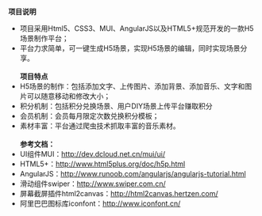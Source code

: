 **项目说明** <br/>
- 项目采用Html5、CSS3、MUI、AngularJS以及HTML5+规范开发的一款H5场景制作平台；
- 平台力求简单，可一键生成H5场景，实现H5场景的编辑，同时实现场景分享。<br/>
<br/>**项目特点** <br/>
- H5场景的制作：包括添加文字、上传图片、添加背景、添加音乐、文字和图片可以随意移动和修改大小；
- 积分机制：包括积分兑换场景、用户DIY场景上传平台赚取积分
- 会员机制：会员每月限定次数兑换积分模板；
- 素材丰富：平台通过爬虫技术抓取丰富的音乐素材。<br/>
<br/>**参考文档：** <br/>
- UI组件MUI：<a href="http://dev.dcloud.net.cn/mui/ui/">http://dev.dcloud.net.cn/mui/ui/</a>
- HTML5+：<a href="http://www.html5plus.org/doc/h5p.html">http://www.html5plus.org/doc/h5p.html</a>
- AngularJS：<a href="http://www.runoob.com/angularjs/angularjs-tutorial.html">http://www.runoob.com/angularjs/angularjs-tutorial.html</a>
- 滑动组件swiper：<a href="http://www.swiper.com.cn/">http://www.swiper.com.cn/</a>
- 屏幕截屏插件html2canvas：<a href="http://html2canvas.hertzen.com/">http://html2canvas.hertzen.com/</a>
- 阿里巴巴图标库iconfont：<a herf="http://www.iconfont.cn/">http://www.iconfont.cn/</a>
